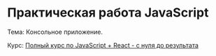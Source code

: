 # Практическая работа JavaScript

Тема: Консольное приложение.

Курс: [Полный курс по JavaScript + React - с нуля до результата](https://www.udemy.com/course/javascript_full/)
